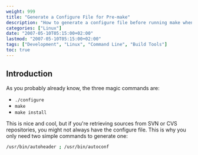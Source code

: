 ```yaml
---
weight: 999
title: "Generate a Configure File for Pre-make"
description: "How to generate a configure file before running make when retrieving sources from SVN or CVS repositories."
categories: ["Linux"]
date: "2007-05-10T05:15:00+02:00"
lastmod: "2007-05-10T05:15:00+02:00"
tags: ["Development", "Linux", "Command Line", "Build Tools"]
toc: true
---
```


## Introduction

As you probably already know, the three magic commands are:

- `./configure`
- `make`
- `make install`

This is nice and cool, but if you're retrieving sources from SVN or CVS repositories, you might not always have the configure file. This is why you only need two simple commands to generate one:

```bash
/usr/bin/autoheader ; /usr/bin/autoconf
```
